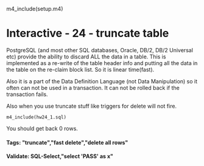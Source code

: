 
m4_include(setup.m4)

# Interactive - 24 - truncate table

PostgreSQL (and most other SQL databases, Oracle, DB/2, DB/2 Universal etc)
provide the ability to discard ALL the data in a table.     This is implemented
as a re-write of the table header info and putting all the data in the table
on the re-claim block list.  So it is linear time(fast).

Also it is a part of the Data Definition Language (not Data Manipulation)
so it often can not be used in a transaction.  It can not be rolled back
if the transaction fails.

Also when you use truncate stuff like triggers for delete will not fire.

```
m4_include(hw24_1.sql)
```

You should get back 0 rows.

#### Tags: "truncate","fast delete","delete all rows"

#### Validate: SQL-Select,"select 'PASS' as x"
